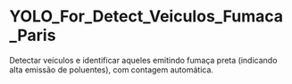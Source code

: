 # YOLO_For_Detect_Veiculos_Fumaca_Paris
Detectar veículos e identificar aqueles emitindo fumaça preta (indicando alta emissão de poluentes), com contagem automática.
